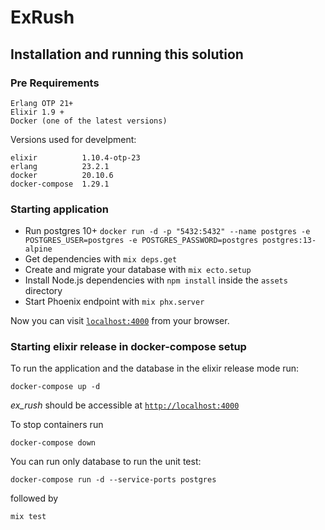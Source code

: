 # ExRush

## Installation and running this solution

  ### Pre Requirements 

  ```
  Erlang OTP 21+
  Elixir 1.9 + 
  Docker (one of the latest versions)
  ```

  Versions used for develpment:

  ```
  elixir          1.10.4-otp-23   
  erlang          23.2.1        
  docker          20.10.6
  docker-compose  1.29.1
  ``` 

### Starting application

  * Run postgres 10+ `docker run -d -p "5432:5432" --name postgres -e POSTGRES_USER=postgres -e POSTGRES_PASSWORD=postgres postgres:13-alpine`
  * Get dependencies with `mix deps.get`
  * Create and migrate your database with `mix ecto.setup`
  * Install Node.js dependencies with `npm install` inside the `assets` directory
  * Start Phoenix endpoint with `mix phx.server`

Now you can visit [`localhost:4000`](http://localhost:4000) from your browser.


### Starting elixir release in docker-compose setup

To run the application and the database in the elixir release mode run:

```
docker-compose up -d
```

*ex_rush* should be accessible at [`http://localhost:4000`](http://localhost:4000)


To stop containers run 

```
docker-compose down
```


You can run only database to run the unit test:

```
docker-compose run -d --service-ports postgres
```

followed by

```
mix test 
```
